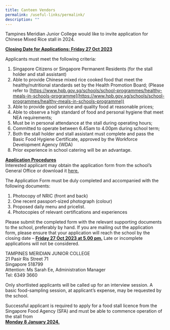 ```yaml
---
title: Canteen Vendors
permalink: /useful-links/permalink/
description: ""
---
```

Tampines Meridian Junior College would like to invite application for Chinese Mixed Rice stall in 2024.  

**<u>Closing Date for Applications: Friday 27 Oct 2023</u>**

Applicants must meet the following criteria:<br>
1)	Singapore Citizens or Singapore Permanent Residents (for the stall holder and stall assistant)<br>
2)	Able to provide Chinese mixed rice cooked food that meet the healthy/nutritional standards set by the Health Promotion Board; (Please refer to [https://www.hpb.gov.sg/schools/school-programmes/healthy-meals-in-schools-programme](https://www.hpb.gov.sg/schools/school-programmes/healthy-meals-in-schools-programme))<br>
3) Able to provide good service and quality food at reasonable prices;<br>
4) Able to observe a high standard of food and personal hygiene that meet NEA requirements; <br>
5)	Must be in personal attendance at the stall during operating hours;<br>
6)	Committed to operate between 6.45am to 4.00pm during school term;<br>
7)	Both the stall holder and stall assistant must complete and pass the Basic Food Hygiene Certificate, approved by the Workforce Development Agency (WDA)<br>
8)	Prior experience in school catering will be an advantage.

**<u>Application Procedures</u><br>**
Interested applicant may obtain the application form from the school’s General Office or download it [here.](/files/Useful%20Links/application%20for%20canteen%20stall%20in%20existing%20school.pdf)

The Application Form must be duly completed and accompanied with the following documents:<br>
1)	Photocopy of NRIC (front and back)<br>
2)	One recent passport-sized photograph (colour)<br>
3)	Proposed daily menu and pricelist.<br>
4)	Photocopies of relevant certifications and experiences

Please submit the completed form with the relevant supporting documents to the school, preferably by hand. If you are mailing out the application form, please ensure that your application will reach the school by the closing date – **<u>Friday 27 Oct 2023 at 5.00 pm.</u>** Late or incomplete applications will not be considered.

TAMPINES MERIDIAN JUNIOR COLLEGE<br>
21 Pasir Ris Street 71<br>
Singapore 518799<br>
Attention: Ms Sarah Ee, Administration Manager<br>
Tel: 6349 3660<br>

Only shortlisted applicants will be called up for an interview session. A basic food-sampling session, at applicant’s expense, may be requested by the school. 

Successful applicant is required to apply for a food stall licence from the Singapore Food Agency (SFA) and must be able to commence operation of the stall from<br> **<u>Monday 8 January 2024.</u>**